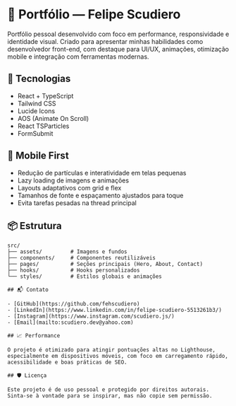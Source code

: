 # 🚀 Portfólio — Felipe Scudiero

Portfólio pessoal desenvolvido com foco em performance, responsividade e identidade visual. Criado para apresentar minhas habilidades como desenvolvedor front-end, com destaque para UI/UX, animações, otimização mobile e integração com ferramentas modernas.

## 🧪 Tecnologias

- React + TypeScript  
- Tailwind CSS  
- Lucide Icons  
- AOS (Animate On Scroll)  
- React TSParticles  
- FormSubmit  

## 📱 Mobile First

- Redução de partículas e interatividade em telas pequenas  
- Lazy loading de imagens e animações  
- Layouts adaptativos com grid e flex  
- Tamanhos de fonte e espaçamento ajustados para toque  
- Evita tarefas pesadas na thread principal
  

## 📦 Estrutura

```plaintext
src/
├── assets/         # Imagens e fundos
├── components/     # Componentes reutilizáveis
├── pages/          # Seções principais (Hero, About, Contact)
├── hooks/          # Hooks personalizados
└── styles/         # Estilos globais e animações

## 📬 Contato

- [GitHub](https://github.com/fehscudiero)  
- [LinkedIn](https://www.linkedin.com/in/felipe-scudiero-5513261b3/)  
- [Instagram](https://www.instagram.com/scudiero.js/)  
- [Email](mailto:scudiero.dev@yahoo.com)  

## 📈 Performance

O projeto é otimizado para atingir pontuações altas no Lighthouse, especialmente em dispositivos móveis, com foco em carregamento rápido, acessibilidade e boas práticas de SEO.

## 🛡️ Licença

Este projeto é de uso pessoal e protegido por direitos autorais. Sinta-se à vontade para se inspirar, mas não copie sem permissão.
